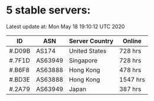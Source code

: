 # 5 stable servers:

Latest update at: Mon May 18 19:10:12 UTC 2020

| ID | ASN | Server Country | Online |
| -- | --- | -------------- | ------ |
| #.D09B | AS174 | United States | 728 hrs |
| #.7F1D | AS63949 | Singapore | 728 hrs |
| #.B6F8 | AS63888 | Hong Kong | 478 hrs |
| #.BD3E | AS63888 | Hong Kong | 1547 hrs |
| #.2A79 | AS63949 | Japan | 387 hrs |


